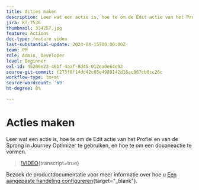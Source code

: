 ```yaml
---
title: Acties maken
description: Leer wat een actie is, hoe te om de Edit actie van het Profiel en van de Sprong in Journey Optimizer te gebruiken, en hoe te om een douaneactie te vormen.
jira: KT-7536
thumbnail: 334257.jpg
feature: Actions
doc-type: feature video
last-substantial-update: 2024-04-15T00:00:00Z
team: PM
role: Admin, Developer
level: Beginner
exl-id: 45206e23-46bf-4aaf-8d45-012ea0e64e92
source-git-commit: f273f8f14dc42c65e4989142d16ac967cb0cc26c
workflow-type: tm+mt
source-wordcount: '69'
ht-degree: 8%

---
```


# Acties maken

Leer wat een actie is, hoe te om de Edit actie van het Profiel en van de Sprong in Journey Optimizer te gebruiken, en hoe te om een douaneactie te vormen.

>[!VIDEO](https://video.tv.adobe.com/v/3428396?quality=12&learn=on){transcript=true}

Bezoek de productdocumentatie voor meer informatie over hoe u [Een aangepaste handeling configureren](https://experienceleague.adobe.com/en/docs/journey-optimizer/using/configuration/configure-journeys/action-journeys/about-custom-action-configuration){target="_blank"}.
